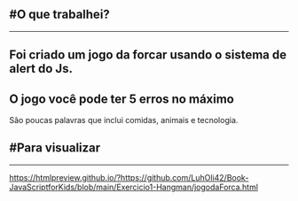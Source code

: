 ## #O que trabalhei?

---

Foi criado um jogo da forcar usando o sistema de alert do Js.
--
O jogo você pode ter 5 erros no máximo
---
São poucas palavras que inclui comidas, animais e tecnologia.

## #Para visualizar

---

https://htmlpreview.github.io/?https://github.com/LuhOli42/Book-JavaScriptforKids/blob/main/Exercicio1-Hangman/jogodaForca.html
